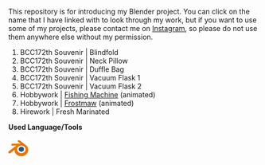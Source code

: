 This repository is for introducing my Blender project. You can click on the name that I have linked with to look through my work, but if you want to use some of my projects, please contact me on [Instagram](https://www.instagram.com/kimmuie.workingspace/), so please do not use them anywhere else without my permission.

1. BCC172th Souvenir | Blindfold
2. BCC172th Souvenir | Neck Pillow
3. BCC172th Souvenir | Duffle Bag
4. BCC172th Souvenir | Vacuum Flask 1
5. BCC172th Souvenir | Vacuum Flask 2
6. Hobbywork | [Fishing Machine](https://www.instagram.com/reel/C8szpd9ywTq/?utm_source=ig_web_copy_link&igsh=MzRlODBiNWFlZA==) (animated)
7. Hobbywork | [Frostmaw](https://www.instagram.com/p/C850s4Zy9xb/) (animated)
8. Hirework | Fresh Marinated

**Used Language/Tools**
<div>
  <img src="https://github.com/devicons/devicon/blob/master/icons/blender/blender-original.svg" title="Blender"width="40" height="40"/>&nbsp;
</div>  
